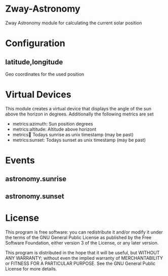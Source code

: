 # Zway-Astronomy

Zway Astronomy module for calculating the current solar position

# Configuration

## latitude,longitude

Geo coordinates for the used position

# Virtual Devices

This module creates a virtual device that displays the angle of the sun
above the horizon in degrees. Additionally the following metrics are set

*    metrics:azimuth: Sun position degrees
*    metrics:altitude: Altitude above horizont
*    metrics:sunrise: Todays sunrise as unix timestamp (may be past)
*    metrics:sunset: Todays sunset as unix timestamp (may be past)

# Events

## astronomy.sunrise

## astronomy.sunset

# License

This program is free software: you can redistribute it and/or modify
it under the terms of the GNU General Public License as published by
the Free Software Foundation, either version 3 of the License, or any 
later version.

This program is distributed in the hope that it will be useful,
but WITHOUT ANY WARRANTY; without even the implied warranty of
MERCHANTABILITY or FITNESS FOR A PARTICULAR PURPOSE. See the
GNU General Public License for more details.
